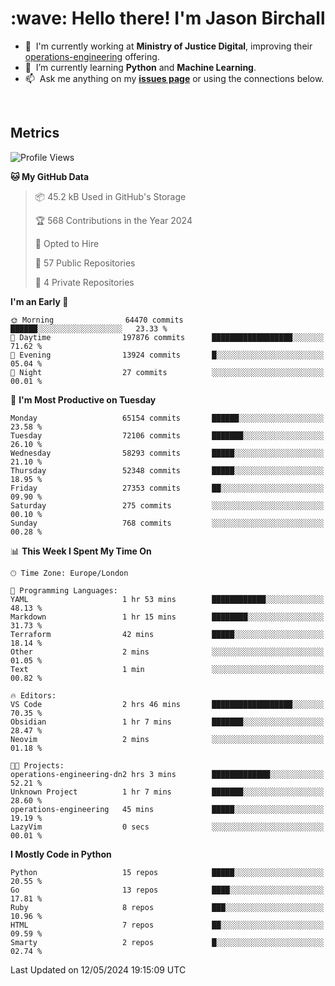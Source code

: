 <h1 align="left" id="jason-title">:wave: Hello there! I'm Jason Birchall</h1>

- :office: &nbsp;I'm currently working at **Ministry of Justice Digital**, improving their [operations-engineering](https://github.com/ministryofjustice/operations-engineering) offering.
- :seedling: &nbsp;I’m currently learning **Python** and **Machine Learning**.
- :mailbox: &nbsp;Ask me anything on my **[issues page]** or using the connections below.


<br>


<h2>Metrics</h2>

<!--START_SECTION:waka-->
![Profile Views](http://img.shields.io/badge/Profile%20Views-3-blue)

**🐱 My GitHub Data** 

> 📦 45.2 kB Used in GitHub's Storage 
 > 
> 🏆 568 Contributions in the Year 2024
 > 
> 💼 Opted to Hire
 > 
> 📜 57 Public Repositories 
 > 
> 🔑 4 Private Repositories 
 > 
**I'm an Early 🐤** 

```text
🌞 Morning                64470 commits       ██████░░░░░░░░░░░░░░░░░░░   23.33 % 
🌆 Daytime                197876 commits      ██████████████████░░░░░░░   71.62 % 
🌃 Evening                13924 commits       █░░░░░░░░░░░░░░░░░░░░░░░░   05.04 % 
🌙 Night                  27 commits          ░░░░░░░░░░░░░░░░░░░░░░░░░   00.01 % 
```
📅 **I'm Most Productive on Tuesday** 

```text
Monday                   65154 commits       ██████░░░░░░░░░░░░░░░░░░░   23.58 % 
Tuesday                  72106 commits       ███████░░░░░░░░░░░░░░░░░░   26.10 % 
Wednesday                58293 commits       █████░░░░░░░░░░░░░░░░░░░░   21.10 % 
Thursday                 52348 commits       █████░░░░░░░░░░░░░░░░░░░░   18.95 % 
Friday                   27353 commits       ██░░░░░░░░░░░░░░░░░░░░░░░   09.90 % 
Saturday                 275 commits         ░░░░░░░░░░░░░░░░░░░░░░░░░   00.10 % 
Sunday                   768 commits         ░░░░░░░░░░░░░░░░░░░░░░░░░   00.28 % 
```


📊 **This Week I Spent My Time On** 

```text
🕑︎ Time Zone: Europe/London

💬 Programming Languages: 
YAML                     1 hr 53 mins        ████████████░░░░░░░░░░░░░   48.13 % 
Markdown                 1 hr 15 mins        ████████░░░░░░░░░░░░░░░░░   31.73 % 
Terraform                42 mins             █████░░░░░░░░░░░░░░░░░░░░   18.14 % 
Other                    2 mins              ░░░░░░░░░░░░░░░░░░░░░░░░░   01.05 % 
Text                     1 min               ░░░░░░░░░░░░░░░░░░░░░░░░░   00.82 % 

🔥 Editors: 
VS Code                  2 hrs 46 mins       ██████████████████░░░░░░░   70.35 % 
Obsidian                 1 hr 7 mins         ███████░░░░░░░░░░░░░░░░░░   28.47 % 
Neovim                   2 mins              ░░░░░░░░░░░░░░░░░░░░░░░░░   01.18 % 

🐱‍💻 Projects: 
operations-engineering-dn2 hrs 3 mins        █████████████░░░░░░░░░░░░   52.21 % 
Unknown Project          1 hr 7 mins         ███████░░░░░░░░░░░░░░░░░░   28.60 % 
operations-engineering   45 mins             █████░░░░░░░░░░░░░░░░░░░░   19.19 % 
LazyVim                  0 secs              ░░░░░░░░░░░░░░░░░░░░░░░░░   00.01 % 
```

**I Mostly Code in Python** 

```text
Python                   15 repos            █████░░░░░░░░░░░░░░░░░░░░   20.55 % 
Go                       13 repos            ████░░░░░░░░░░░░░░░░░░░░░   17.81 % 
Ruby                     8 repos             ███░░░░░░░░░░░░░░░░░░░░░░   10.96 % 
HTML                     7 repos             ██░░░░░░░░░░░░░░░░░░░░░░░   09.59 % 
Smarty                   2 repos             █░░░░░░░░░░░░░░░░░░░░░░░░   02.74 % 
```




 Last Updated on 12/05/2024 19:15:09 UTC
<!--END_SECTION:waka-->

<!-- links -->

[issues page]: https://github.com/jasonBirchall/jasonBirchall/issues "jasonBirchall/issues"
